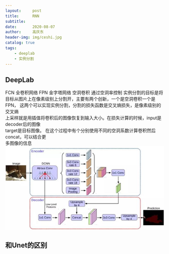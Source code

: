 ```yaml
---
layout:     post
title:      RNN
subtitle:   
date:       2020-08-07
author:     高庆东
header-img: img/ceshi.jpg
catalog: true
tags:
    - deeplab
    - 实例分割
---
```


## DeepLab
FCN 全卷积网络
FPN 金字塔网络
空洞卷积 通过空洞率控制
实例分割的目标是将目标从图片上在像素级别上分割开，主要有两个创新，一个是空洞卷积一个是FPN， 
这两个可以实现实例分割，分割的损失函数是交叉熵损失，是像素级别的交叉熵  
上采样就是用插值将卷积后的图像恢复到输入大小。在损失计算的时候，input是decoder后的图像  
target是目标图像。 在这个过程中有个分别使用不同的空洞系数计算卷积然后concat，可以结合更  
多图像的信息  
![deeplab](/img/20230313/deeplab.jpg) 


## 和Unet的区别